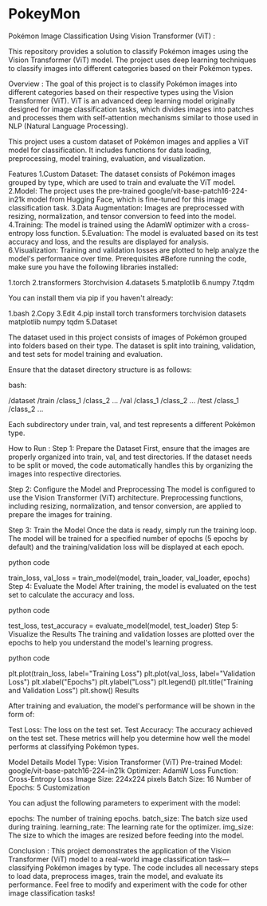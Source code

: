 # PokeyMon
Pokémon Image Classification Using Vision Transformer (ViT) :

This repository provides a solution to classify Pokémon images using the Vision Transformer (ViT) model. The project uses deep learning techniques to classify images into different categories based on their Pokémon types.

Overview :
The goal of this project is to classify Pokémon images into different categories based on their respective types using the Vision Transformer (ViT). ViT is an advanced deep learning model originally designed for image classification tasks, which divides images into patches and processes them with self-attention mechanisms similar to those used in NLP (Natural Language Processing).

This project uses a custom dataset of Pokémon images and applies a ViT model for classification. It includes functions for data loading, preprocessing, model training, evaluation, and visualization.

Features
1.Custom Dataset: The dataset consists of Pokémon images grouped by type, which are used to train and evaluate the ViT model.
2.Model: The project uses the pre-trained google/vit-base-patch16-224-in21k model from Hugging Face, which is fine-tuned for this image classification task.
3.Data Augmentation: Images are preprocessed with resizing, normalization, and tensor conversion to feed into the model.
4.Training: The model is trained using the AdamW optimizer with a cross-entropy loss function.
5.Evaluation: The model is evaluated based on its test accuracy and loss, and the results are displayed for analysis.
6.Visualization: Training and validation losses are plotted to help analyze the model's performance over time.
Prerequisites
#Before running the code, make sure you have the following libraries installed:

1.torch
2.transformers
3torchvision
4.datasets
5.matplotlib
6.numpy
7.tqdm

You can install them via pip if you haven't already:

1.bash
2.Copy
3.Edit
4.pip install torch transformers torchvision datasets matplotlib numpy tqdm
5.Dataset

The dataset used in this project consists of images of Pokémon grouped into folders based on their type. The dataset is split into training, validation, and test sets for model training and evaluation.

Ensure that the dataset directory structure is as follows:

bash:

/dataset
    /train
        /class_1
        /class_2
        ...
    /val
        /class_1
        /class_2
        ...
    /test
        /class_1
        /class_2
        ...
        
Each subdirectory under train, val, and test represents a different Pokémon type.

How to Run :
Step 1: Prepare the Dataset
First, ensure that the images are properly organized into train, val, and test directories. If the dataset needs to be split or moved, the code automatically handles this by organizing the images into respective directories.

Step 2: Configure the Model and Preprocessing
The model is configured to use the Vision Transformer (ViT) architecture. Preprocessing functions, including resizing, normalization, and tensor conversion, are applied to prepare the images for training.

Step 3: Train the Model
Once the data is ready, simply run the training loop. The model will be trained for a specified number of epochs (5 epochs by default) and the training/validation loss will be displayed at each epoch.

python code

train_loss, val_loss = train_model(model, train_loader, val_loader, epochs)
Step 4: Evaluate the Model
After training, the model is evaluated on the test set to calculate the accuracy and loss.

python code

test_loss, test_accuracy = evaluate_model(model, test_loader)
Step 5: Visualize the Results
The training and validation losses are plotted over the epochs to help you understand the model's learning progress.

python code

plt.plot(train_loss, label="Training Loss")
plt.plot(val_loss, label="Validation Loss")
plt.xlabel("Epochs")
plt.ylabel("Loss")
plt.legend()
plt.title("Training and Validation Loss")
plt.show()
Results

After training and evaluation, the model's performance will be shown in the form of:

Test Loss: The loss on the test set.
Test Accuracy: The accuracy achieved on the test set.
These metrics will help you determine how well the model performs at classifying Pokémon types.

Model Details
Model Type: Vision Transformer (ViT)
Pre-trained Model: google/vit-base-patch16-224-in21k
Optimizer: AdamW
Loss Function: Cross-Entropy Loss
Image Size: 224x224 pixels
Batch Size: 16
Number of Epochs: 5
Customization

You can adjust the following parameters to experiment with the model:

epochs: The number of training epochs.
batch_size: The batch size used during training.
learning_rate: The learning rate for the optimizer.
img_size: The size to which the images are resized before feeding into the model.

Conclusion :
This project demonstrates the application of the Vision Transformer (ViT) model to a real-world image classification task—classifying Pokémon images by type. The code includes all necessary steps to load data, preprocess images, train the model, and evaluate its performance. Feel free to modify and experiment with the code for other image classification tasks!

